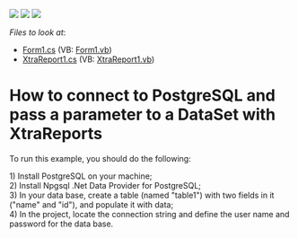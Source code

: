 <!-- default badges list -->
![](https://img.shields.io/endpoint?url=https://codecentral.devexpress.com/api/v1/VersionRange/128599062/10.2.3%2B)
[![](https://img.shields.io/badge/Open_in_DevExpress_Support_Center-FF7200?style=flat-square&logo=DevExpress&logoColor=white)](https://supportcenter.devexpress.com/ticket/details/E1482)
[![](https://img.shields.io/badge/📖_How_to_use_DevExpress_Examples-e9f6fc?style=flat-square)](https://docs.devexpress.com/GeneralInformation/403183)
<!-- default badges end -->
<!-- default file list -->
*Files to look at*:

* [Form1.cs](./CS/WindowsApplication123/Form1.cs) (VB: [Form1.vb](./VB/WindowsApplication123/Form1.vb))
* [XtraReport1.cs](./CS/WindowsApplication123/XtraReport1.cs) (VB: [XtraReport1.vb](./VB/WindowsApplication123/XtraReport1.vb))
<!-- default file list end -->
# How to connect to PostgreSQL and pass a parameter to a DataSet with XtraReports


<p>To run this example, you should do the following:</p>
<p>1) Install PostgreSQL on your machine;<br /> 2) Install Npgsql .Net Data Provider for PostgreSQL;<br /> 3) In your data base, create a table (named "table1") with two fields in it ("name" and "id"), and populate it with data;<br /> 4) In the project, locate the connection string and define the user name and password for the data base.</p>

<br/>


